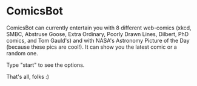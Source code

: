 # ComicsBot

ComicsBot can currently entertain you with 8 different web-comics (xkcd, SMBC, Abstruse Goose, Extra Ordinary, Poorly Drawn Lines, Dilbert, PhD comics, and Tom Gauld's) and with NASA's Astronomy Picture of the Day (because these pics are cool!).
It can show you the latest comic or a random one.

Type "start" to see the options.

That's all, folks :)
